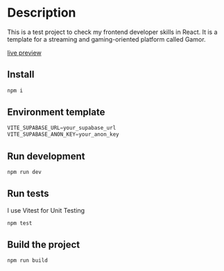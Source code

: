# Description

This is a test project to check my frontend developer skills in React. It is a template for a streaming and gaming-oriented platform called Gamor.

[live preview](https://avangenio-test.pages.dev/)

## Install

```bash
npm i
```

## Environment template

```python
VITE_SUPABASE_URL=your_supabase_url
VITE_SUPABASE_ANON_KEY=your_anon_key
```

## Run development

```bash
npm run dev
```

## Run tests

I use Vitest for Unit Testing

```bash
npm test
```

## Build the project

```bash
npm run build
```

